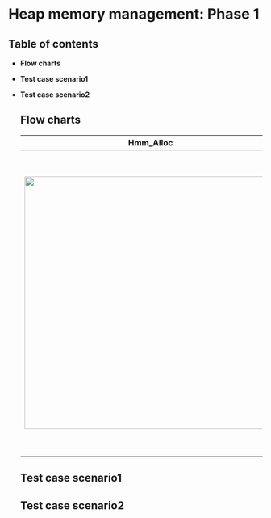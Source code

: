 # Heap memory management: Phase 1

## Table of contents

* **Flow charts**
* **Test case scenario1**
* **Test case scenario2**
  

  ## **Flow charts**

  | Hmm_Alloc| Hmm_free| Create_FreeNode|
  |-------|----------|----------|
  | <img src="https://i.imgur.com/uKJvRCR.png" width="500">| <img src="https://i.imgur.com/TGpGX5Z.png" width="600">| <img src="https://i.imgur.com/gWXeciU.png" width="450">


  ## **Test case scenario1**

  ## **Test case scenario2**
